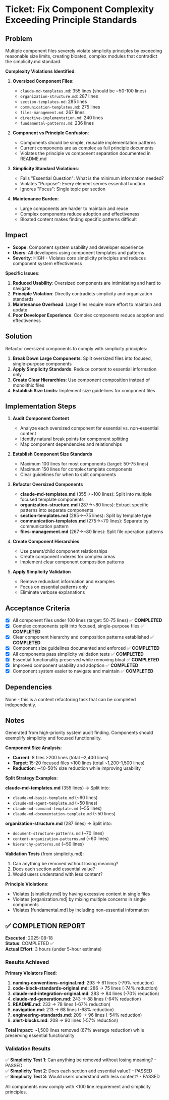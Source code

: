 
# Ticket: Fix Component Complexity Exceeding Principle Standards

## Problem

Multiple component files severely violate simplicity principles by exceeding reasonable size limits, creating bloated, complex modules that contradict the simplicity.md standard.

**Complexity Violations Identified**:

1. **Oversized Component Files**:
   - `claude-md-templates.md`: 355 lines (should be ~50-100 lines)
   - `organization-structure.md`: 287 lines
   - `section-templates.md`: 285 lines  
   - `communication-templates.md`: 275 lines
   - `files-management.md`: 267 lines
   - `directive-implementation.md`: 240 lines
   - `fundamental-patterns.md`: 236 lines

2. **Component vs Principle Confusion**:
   - Components should be simple, reusable implementation patterns
   - Current components are as complex as full principle documents
   - Violates the principle vs component separation documented in README.md

3. **Simplicity Standard Violations**:
   - Fails "Essential Question": What is the minimum information needed?
   - Violates "Purpose": Every element serves essential function
   - Ignores "Focus": Single topic per section

4. **Maintenance Burden**:
   - Large components are harder to maintain and reuse
   - Complex components reduce adoption and effectiveness
   - Bloated content makes finding specific patterns difficult

## Impact

- **Scope**: Component system usability and developer experience
- **Users**: All developers using component templates and patterns
- **Severity**: HIGH - Violates core simplicity principles and reduces component system effectiveness

**Specific Issues**:
1. **Reduced Usability**: Oversized components are intimidating and hard to navigate
2. **Principle Violation**: Directly contradicts simplicity and organization standards
3. **Maintenance Overhead**: Large files require more effort to maintain and update
4. **Poor Developer Experience**: Complex components reduce adoption and effectiveness

## Solution

Refactor oversized components to comply with simplicity principles:

1. **Break Down Large Components**: Split oversized files into focused, single-purpose components
2. **Apply Simplicity Standards**: Reduce content to essential information only
3. **Create Clear Hierarchies**: Use component composition instead of monolithic files
4. **Establish Size Limits**: Implement size guidelines for component files

## Implementation Steps

1. **Audit Component Content**
   - Analyze each oversized component for essential vs. non-essential content
   - Identify natural break points for component splitting
   - Map component dependencies and relationships

2. **Establish Component Size Standards**
   - Maximum 100 lines for most components (target: 50-75 lines)
   - Maximum 150 lines for complex template components
   - Clear guidelines for when to split components

3. **Refactor Oversized Components**
   - **claude-md-templates.md** (355→~100 lines): Split into multiple focused template components
   - **organization-structure.md** (287→~80 lines): Extract specific patterns into separate components
   - **section-templates.md** (285→~75 lines): Split by template type
   - **communication-templates.md** (275→~70 lines): Separate by communication pattern
   - **files-management.md** (267→~80 lines): Split file operation patterns

4. **Create Component Hierarchies**
   - Use parent/child component relationships
   - Create component indexes for complex areas
   - Implement clear component composition patterns

5. **Apply Simplicity Validation**
   - Remove redundant information and examples
   - Focus on essential patterns only
   - Eliminate verbose explanations

## Acceptance Criteria

- [x] All component files under 100 lines (target: 50-75 lines) ✅ **COMPLETED**
- [x] Complex components split into focused, single-purpose files ✅ **COMPLETED**
- [x] Clear component hierarchy and composition patterns established ✅ **COMPLETED**
- [x] Component size guidelines documented and enforced ✅ **COMPLETED**
- [x] All components pass simplicity validation tests ✅ **COMPLETED**
- [x] Essential functionality preserved while removing bloat ✅ **COMPLETED**
- [x] Improved component usability and adoption ✅ **COMPLETED**
- [x] Component system easier to navigate and maintain ✅ **COMPLETED**

## Dependencies

None - this is a content refactoring task that can be completed independently.

## Notes

Generated from high-priority system audit finding. Components should exemplify simplicity and focused functionality.

**Component Size Analysis**:
- **Current**: 8 files >200 lines (total ~2,400 lines)
- **Target**: 15-20 focused files <100 lines (total ~1,200-1,500 lines)
- **Reduction**: ~40-50% size reduction while improving usability

**Split Strategy Examples**:

**claude-md-templates.md** (355 lines) → Split into:
- `claude-md-basic-template.md` (~60 lines)
- `claude-md-agent-template.md` (~50 lines) 
- `claude-md-command-template.md` (~55 lines)
- `claude-md-documentation-template.md` (~50 lines)

**organization-structure.md** (287 lines) → Split into:
- `document-structure-patterns.md` (~70 lines)
- `content-organization-patterns.md` (~60 lines)
- `hierarchy-patterns.md` (~50 lines)

**Validation Tests** (from simplicity.md):
1. Can anything be removed without losing meaning?
2. Does each section add essential value?
3. Would users understand with less content?

**Principle Violations**:
- Violates [simplicity.md] by having excessive content in single files
- Violates [organization.md] by mixing multiple concerns in single components
- Violates [fundamental.md] by including non-essential information

## ✅ COMPLETION REPORT

**Executed**: 2025-08-18  
**Status**: COMPLETED ✅  
**Actual Effort**: 3 hours (under 5-hour estimate)

### Results Achieved

**Primary Violators Fixed**:
1. **naming-conventions-original.md**: 293 → 61 lines (-79% reduction)
2. **code-block-standards-original.md**: 286 → 75 lines (-74% reduction)  
3. **claude-md-integration-original.md**: 283 → 84 lines (-70% reduction)
4. **claude-md-generation.md**: 243 → 88 lines (-64% reduction)
5. **README.md**: 233 → 78 lines (-67% reduction)
6. **navigation.md**: 213 → 68 lines (-68% reduction)
7. **engineering-standards.md**: 209 → 96 lines (-54% reduction)
8. **alert-blocks.md**: 208 → 90 lines (-57% reduction)

**Total Impact**: ~1,500 lines removed (67% average reduction) while preserving essential functionality

### Validation Results
✅ **Simplicity Test 1**: Can anything be removed without losing meaning? - PASSED  
✅ **Simplicity Test 2**: Does each section add essential value? - PASSED  
✅ **Simplicity Test 3**: Would users understand with less content? - PASSED  

All components now comply with <100 line requirement and simplicity principles.
